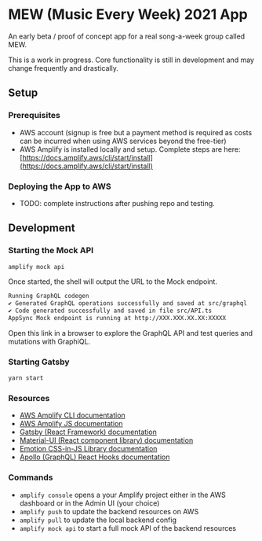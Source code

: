 # MEW (Music Every Week) 2021 App

An early beta / proof of concept app for a real song-a-week group called MEW.

This is a work in progress. Core functionality is still in development and may change frequently and drastically.

## Setup

### Prerequisites

-   AWS account (signup is free but a payment method is required as costs can be incurred when using AWS services beyond the free-tier)
-   AWS Amplify is installed locally and setup. Complete steps are here: [https://docs.amplify.aws/cli/start/install](https://docs.amplify.aws/cli/start/install)

### Deploying the App to AWS

-   TODO: complete instructions after pushing repo and testing.

## Development

### Starting the Mock API

```bash
amplify mock api
```

Once started, the shell will output the URL to the Mock endpoint.

```bash
Running GraphQL codegen
✔ Generated GraphQL operations successfully and saved at src/graphql
✔ Code generated successfully and saved in file src/API.ts
AppSync Mock endpoint is running at http://XXX.XXX.XX.XX:XXXXX
```

Open this link in a browser to explore the GraphQL API and test queries and mutations with GraphiQL.

### Starting Gatsby

```bash
yarn start
```

### Resources

-   [AWS Amplify CLI documentation](https://docs.amplify.aws/cli)
-   [AWS Amplify JS documentation](https://docs.amplify.aws/lib/q/platform/js)
-   [Gatsby (React Framework) documentation](https://www.gatsbyjs.com/docs/)
-   [Material-UI (React component library) documentation](https://material-ui.com/)
-   [Emotion CSS-in-JS Library documentation](https://emotion.sh/docs/introduction)
-   [Apollo (GraphQL) React Hooks documentation](https://www.apollographql.com/docs/react/api/react/hooks/)

### Commands

-   `amplify console` opens a your Amplify project either in the AWS dashboard or in the Admin UI (your choice)
-   `amplify push` to update the backend resources on AWS
-   `amplify pull` to update the local backend config
-   `amplify mock api` to start a full mock API of the backend resources
